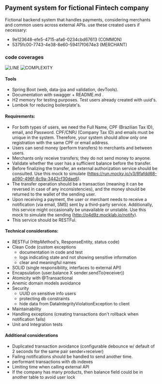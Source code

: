 ## Payment system for fictional Fintech company
Fictional backend system that handles payments, considering merchants and common users across external APIs.
use these created users if necessary:
- 9e123648-efe5-4715-afa6-0234cbd67613 (COMMON) 
- 5375fc00-7743-4e38-8e60-59417f0674e3 (MERCHANT)

### code coverages
![LINE](https://img.shields.io/badge/line--coverage-85.71%25-brightgreen.svg)
![COMPLEXITY](https://img.shields.io/badge/complexity-1.66-brightgreen.svg)

#### Tools 
- Spring Boot (web, data-jpa and validation, devTools).
- Documentation with swagger + README.md .
- H2 memory for testing purposes. Test users already created with uuid's.
- Lombok for reducing boilerplate's.

#### Requirements:
- For both types of users, we need the Full Name, CPF (Brazilian Tax ID), email, and Password. CPF/CNPJ (Company Tax ID) and emails must be unique in the system. Therefore, your system should allow only one registration with the same CPF or email address.
- Users can send money (perform transfers) to merchants and between users.
- Merchants only receive transfers; they do not send money to anyone.
- Validate whether the user has a sufficient balance before the transfer.
- Before finalizing the transfer, an external authorization service should be consulted. Use this mock to simulate (https://run.mocky.io/v3/8fafdd68-a090-496f-8c9a-3442cf30dae6).
- The transfer operation should be a transaction (meaning it can be reversed in case of any inconsistencies), and the money should be returned to the wallet of the sending user.
- Upon receiving a payment, the user or merchant needs to receive a notification (via email, SMS) sent by a third-party service. Additionally, this service might occasionally be unavailable or unstable. Use this mock to simulate the sending (http://o4d9z.mocklab.io/notify).
- This service should be RESTFul.
 
#### Technical considerations:
- RESTFul (HttpMethod's, ResponseEntity, status code)
- Clean Code (custom exceptions
  - documentation in code and test
  - logs indicating state and not showing sensitive information
  - clear and meaningful names
- SOLID (single responsibility, interfaces to external API)
- Encapsulation (user.balance X sender.sendTo(receiver))
- Atomicity with @Transactional
- Anemic domain models avoidance
- Security
  - UUID on sensitive info users
  - protecting db constraints 
  - hide data from DataIntegrityViolationException to client
- Maintainability
- Handling exceptions (creating transactions don't rollback when notification fails)
- Unit and Integration tests

#### Additional considerations
- Duplicated transaction avoidance (configurable debounce  w/ default of 2 seconds for the same pair sender+receiver)
- Failing notifications should be handled to send another time.
- performant transactions with db indexes
- Limiting time when calling external API
- If the company has many products, then balance field could be in another table to avoid user lock

